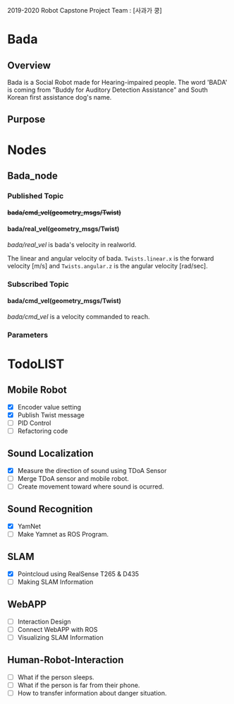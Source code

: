 2019-2020 Robot Capstone Project Team : [사과가 쿵]


# Bada
## Overview

Bada is a Social Robot made for Hearing-impaired people.
The word 'BADA' is coming from "Buddy for Auditory Detection Assistance" and South Korean first assistance dog's name.

## Purpose

# Nodes

## Bada_node

### Published Topic

#### ~~bada/cmd_vel(geometry_msgs/Twist)~~
#### bada/real_vel(geometry_msgs/Twist)

_bada/real_vel_ is bada's velocity in realworld. 

The linear and angular velocity of bada. `Twists.linear.x` is the forward velocity [m/s] and `Twists.angular.z` is the angular velocity [rad/sec]. 

### Subscribed Topic

#### bada/cmd_vel(geometry_msgs/Twist)

_bada/cmd_vel_ is a velocity commanded to reach.


### Parameters


# TodoLIST

## Mobile Robot 
 - [x] Encoder value setting
 - [x] Publish Twist message
 - [ ] PID Control
 - [ ] Refactoring code
 
## Sound Localization
 - [x] Measure the direction of sound using TDoA Sensor
 - [ ] Merge TDoA sensor and mobile robot.
 - [ ] Create movement toward where sound is ocurred.
 
## Sound Recognition
 - [x] YamNet 
 - [ ] Make Yamnet as ROS Program.
 
## SLAM 
 - [x] Pointcloud using RealSense T265 & D435 
 - [ ] Making SLAM Information

## WebAPP
 - [ ] Interaction Design
 - [ ] Connect WebAPP with ROS 
 - [ ] Visualizing SLAM Information
 
 ## Human-Robot-Interaction
 - [ ] What if the person sleeps.
 - [ ] What if the person is far from their phone.
 - [ ] How to transfer information about danger situation.
